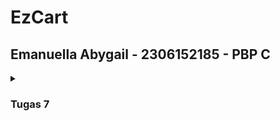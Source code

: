 <h1>EzCart</h1>
<h2>Emanuella Abygail - 2306152185 - PBP C</h2>

<details>
<summary><h3>Tugas 7</h3></summary>

### 1. Jelaskan apa yang dimaksud dengan stateless widget dan stateful widget, dan jelaskan perbedaan dari keduanya!
**Stateful widgets** adalah widgets yang dapat mengubah *state* ataupun tampilannya. Tampilan widget dapat berubah karena interaksi pengguna atau terjadi *event* internal yang memicu perubahan data.
**Stateless widgets** adalah widgets yang statis, komponen-komponen pada UI hanya dapat diatur pada konfigurasi *constructor* sehingga data tidak akan berubah.
**Perbedaan** dari stateful dan stateless widgets adalah stateful widgets adalah widgets yang dinamis, widgets ini akan diubah sesuai dengan perubahan data ataupun user action, stateful widgets dapat dirender ulang seiring dengan perubahan state. Stateless widgets adalah widgets yang statis, tidak tergantung pada perubahan data, dan hanya dirender sekali.

### 2. Sebutkan widget apa saja yang kamu gunakan pada proyek ini dan jelaskan fungsinya!
Berikut adalah widget yang digunakan pada proyek ini:
- **`Scaffold`** adalah widget yang berfungsi untuk menyediakan struktur susunan dasar dari aplikasi. Dengan menggunakan Scaffold, kita dapat menggunakan `AppBar` pada bagian atas aplikasi dan `body` sebagai wadah konten aplikasi.
- **`AppBar`** adalah widget yang berfungsi untuk menampilkan tulisan judul aplikasi pada bagian atas. `AppBar` ini bersifat konsisten sehingga akan terus berada di atas layar. 
- **`Padding`** adalah widget yang berfungsi untuk memberikan jarak di sekitar elemen-elemen pada konten aplikasi sehingga secara visual, aplikasi terlihat rapi.
- **`Column`** adalah widget yang berfungsi untuk menyusun elemen-elemen di dalamnya (*children*) secara vertikal.
- **`Row`** adalah widget yang berfungsi untuk menyusun elemen-elemen di dalamnya (*children*) secara horizontal.
- **`Card`** adalah widget yang berfungsi sebagai sebuah *container* dengan design *built in*, yaitu rounded corners dan bayangan di sekelilingnya.
- **`InkWell`** adalah widget yang berfungsi untuk merespon action user, yaitu saat user menekan tombol. Ketika user menekan tombol, `InkWell` menyebabkan terjadinya perubahan warna dengan *ripple effect* dan juga menyebabkan munculnya `SnackBar`.
- **`Icon`** adalah widget yang berfungsi untuk menampilkan sebuah gambar ikon. Flutter memiliki class bawaan `Icons` yang menyediakan berbagai ikon yang dapat digunakan oleh pengguna.
- **`Text`** adalah widget yang berfungsi untuk menampilkan konten berupa tulisan pada aplikasi.
- **`SnackBar`** adalah widget yang berfungsi untuk menunjukan pesan singkat pada bagian bawah layar ketika suatu menu dipilih. 
- **`MaterialApp`** adalah widget yang menjadi akar dari aplikasi kita. Widget ini berfungsi untuk menyediakan properti untuk keseluruhan aplikasi seperti judul, tema, dan `home` widget.
- **`MyHomePage`** adalah widget yang menjadi wadah keseluruhan struktur aplikasi. Di dalam `MyHomePage` terdapat berbagai komponen UI yang menjadi komponen dari aplikasi kita.
- **`InfoCard`** adalah widget custom yang berfungsi untuk menampung informasi dalam format *card* sehingga penampilan aplikasi konsisten dan rapi.
- **`ItemCard`** adalah widget custom yang berfungsi untuk menampilkan menu dalam bentuk *card* yang dapat berfungsi seperti sebuah tombol yang ketika ditekan oleh user, akan memicu munculnya `SnackBar` untuk menunjukkan menu yang dipilih.

### 3. Apa fungsi dari `setState()`? Jelaskan variabel apa saja yang dapat terdampak dengan fungsi tersebut!
Fungsi `setState()` berguna untuk memicu proses render ulang dari sebuah *stateful widget*. Ketika terdapat perubahan data yang akan mengubah UI aplikasi, kita perlu memanggil fungsi `setState()`. Pada proyek ini, tidak ada variabel yang terdampak oleh fungsi tersebut karena semua widget bersifat *stateless*, tetapi pada penggunaannya secara *general*, segala variabel yang dibuat di datang class `State` pada sebuah `StatefulWidgets` dapat terdampak oleh fungsi `setState()`.

### 4. Jelaskan perbedaan antara const dengan final!
Variabel pada `const` dan `final` sama-sama tidak dapat di-*assigned* kembali. Perbedaan antara keduanya adalah variabel pada `const` nilainya harus sudah diketahui pada saat program di-*compile*, sedangkan variable pada `final` dapat didefinisikan pada saat *runtime*. Selain itu, jika ada sebuah collection yang dideklarasikan menggunakan `const`, semua nilai di dalam collection tersebut tidak bisa diubah karena semuanya bersifat `const`, sedangan jika sebuah collection dideklarasikan menggunakan `final`, nilai di dalamnya dapat diubah karena semua nilai di dalamnya tidak bersifat `final`.

### 5. Jelaskan bagaimana cara kamu mengimplementasikan checklist-checklist di atas!
- Pertama-tama saya membuat sebuah proyek baru dengan menjalankan command `flutter create ezcart` dan masuk ke direktori baru bernama ezcart yang otomatis dibuat ketika perintah tersebut dijalankan. 
- Lalu, saya merapikan struktur proyek dengan membuat file baru bernama `menu.dart` pada direktori `ezcart/lib` yang awalnya hanya berisi `main.dart`. Saya memindahkan class `MyHomePage` dan `_MyHomePageState` dari file `main.dart` ke `menu.dart`.
- Selanjutnya, saya membuat widget sederhana. Saya mengubah tema warna aplikasi pada `colorScheme` yang terdapat pada `main.dart`. Lalu saya mengubah sifat widget yang tadinya *stateful* menjadi *stateless*. Kemudian, saya membuat card sederhana berisi data NPM, nama, dan juga kelas dan membuat class baru, yaitu `InfoCard` yang akan menjadi wadah dengan struktur *card* yang akan menampilkan data. Saya juga membuat *button card* dengan membuat class `ItemHomePage`, list of `ItemHomePage`, dan class `ItemCard` untuk menampilkan tombol-tombol yang dibuat. Pada class `ItemCard`, saya mengatur susunan tombol-tombol, warna tombol, dan bagaimana masing-masing tombol akan memunculkan `SnackBar` yang menampilkan pesan "Kamu telah menekan tombol {nama tombol}" ketika tombol tersebut ditekan. Setelah mendefinisikan masing-masing komponen yang akan muncul pada aplikasi, saya mengintegrasikan `InfoCard` dan `ItemCard` untuk ditampilkan di `MyHomePage` dengan cara mengubah bagian `Widget build()`.

</details>
